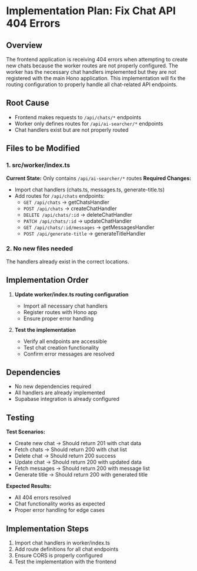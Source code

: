 # Implementation Plan: Fix Chat API 404 Errors

## Overview
The frontend application is receiving 404 errors when attempting to create new chats because the worker routes are not properly configured. The worker has the necessary chat handlers implemented but they are not registered with the main Hono application. This implementation will fix the routing configuration to properly handle all chat-related API endpoints.

## Root Cause
- Frontend makes requests to `/api/chats/*` endpoints
- Worker only defines routes for `/api/ai-searcher/*` endpoints
- Chat handlers exist but are not properly routed

## Files to be Modified

### 1. src/worker/index.ts
**Current State:** Only contains `/api/ai-searcher/*` routes
**Required Changes:**
- Import chat handlers (chats.ts, messages.ts, generate-title.ts)
- Add routes for `/api/chats` endpoints:
  - `GET /api/chats` → getChatsHandler
  - `POST /api/chats` → createChatHandler
  - `DELETE /api/chats/:id` → deleteChatHandler
  - `PATCH /api/chats/:id` → updateChatHandler
  - `GET /api/chats/:id/messages` → getMessagesHandler
  - `POST /api/generate-title` → generateTitleHandler

### 2. No new files needed
The handlers already exist in the correct locations.

## Implementation Order

1. **Update worker/index.ts routing configuration**
   - Import all necessary chat handlers
   - Register routes with Hono app
   - Ensure proper error handling

2. **Test the implementation**
   - Verify all endpoints are accessible
   - Test chat creation functionality
   - Confirm error messages are resolved

## Dependencies
- No new dependencies required
- All handlers are already implemented
- Supabase integration is already configured

## Testing
**Test Scenarios:**
- Create new chat → Should return 201 with chat data
- Fetch chats → Should return 200 with chat list
- Delete chat → Should return 200 success
- Update chat → Should return 200 with updated data
- Fetch messages → Should return 200 with message list
- Generate title → Should return 200 with generated title

**Expected Results:**
- All 404 errors resolved
- Chat functionality works as expected
- Proper error handling for edge cases

## Implementation Steps

1. Import chat handlers in worker/index.ts
2. Add route definitions for all chat endpoints
3. Ensure CORS is properly configured
4. Test the implementation with the frontend
